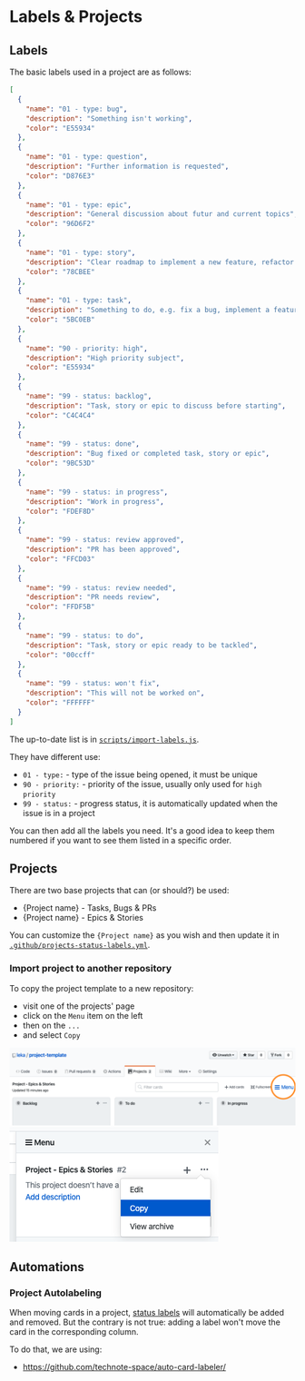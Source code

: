 # Labels & Projects

## Labels

The basic labels used in a project are as follows:

```json
[
  {
    "name": "01 - type: bug",
    "description": "Something isn't working",
    "color": "E55934"
  },
  {
    "name": "01 - type: question",
    "description": "Further information is requested",
    "color": "D876E3"
  },
  {
    "name": "01 - type: epic",
    "description": "General discussion about futur and current topics",
    "color": "96D6F2"
  },
  {
    "name": "01 - type: story",
    "description": "Clear roadmap to implement a new feature, refactor code, etc.",
    "color": "78CBEE"
  },
  {
    "name": "01 - type: task",
    "description": "Something to do, e.g. fix a bug, implement a feature, add documentation, etc.",
    "color": "5BC0EB"
  },
  {
    "name": "90 - priority: high",
    "description": "High priority subject",
    "color": "E55934"
  },
  {
    "name": "99 - status: backlog",
    "description": "Task, story or epic to discuss before starting",
    "color": "C4C4C4"
  },
  {
    "name": "99 - status: done",
    "description": "Bug fixed or completed task, story or epic",
    "color": "9BC53D"
  },
  {
    "name": "99 - status: in progress",
    "description": "Work in progress",
    "color": "FDEF8D"
  },
  {
    "name": "99 - status: review approved",
    "description": "PR has been approved",
    "color": "FFCD03"
  },
  {
    "name": "99 - status: review needed",
    "description": "PR needs review",
    "color": "FFDF5B"
  },
  {
    "name": "99 - status: to do",
    "description": "Task, story or epic ready to be tackled",
    "color": "00ccff"
  },
  {
    "name": "99 - status: won't fix",
    "description": "This will not be worked on",
    "color": "FFFFFF"
  }
]
```

The up-to-date list is in [`scripts/import-labels.js`](./scripts/import-labels.js).

They have different use:

- `01 - type:` - type of the issue being opened, it must be unique
- `90 - priority:` - priority of the issue, usually only used for `high priority`
- `99 - status:` - progress status, it is automatically updated when the issue is in a project

You can then add all the labels you need. It's a good idea to keep them numbered if you want to see them listed in a specific order.

## Projects

There are two base projects that can (or should?) be used:

- {Project name} - Tasks, Bugs & PRs
- {Project name} - Epics & Stories

You can customize the `{Project name}` as you wish and then update it in [`.github/projects-status-labels.yml`](.github/projects-status-labels.yml).

### Import project to another repository

To copy the project template to a new repository:

- visit one of the projects' page
- click on the `Menu` item on the left
- then on the `...`
- and select `Copy`

![](.github/img/project-menu-item.png)
![](.github/img/project-menu-copy.png)

## Automations

### Project Autolabeling

When moving cards in a project, [status labels](#labels) will automatically be added and removed. But the contrary is not true: adding a label won't move the card in the corresponding column.

To do that, we are using:

- https://github.com/technote-space/auto-card-labeler/
